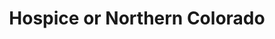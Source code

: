 ---
title: Hospice or Northern Colorado
description: The Hospice of Northern Colorado is located in Greeley, Colorado and has been providing excellent end of life care in Weld, Morgan and Larimer Counties since 1978.
live_date: 2014-06-01T00:00:00.000Z
location: Greeley, CO
link: http://www.hospiceofnortherncolorado.org/
thumbnail: /assets/images/projects/hospiceofnortherncolorado/thumb.jpg
gallery_images:
  - title: Template
    image: /assets/images/projects/hospiceofnortherncolorado/vs-macbook-template.jpg
  - title: Template
    image: /assets/images/projects/hospiceofnortherncolorado/vs-iphone-template.jpg
  - title: Template
    image: /assets/images/projects/hospiceofnortherncolorado/vs-screenshot-template.jpg
weight: 18
---